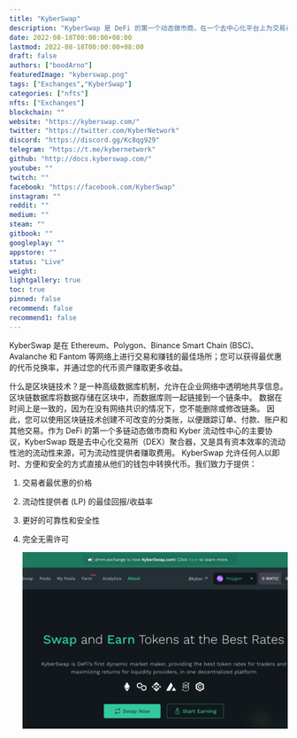 ```yaml
---
title: "KyberSwap"
description: "KyberSwap 是 DeFi 的第一个动态做市商，在一个去中心化平台上为交易者提供最佳代币汇率并为 LP 最大化回报"
date: 2022-08-18T00:00:00+08:00
lastmod: 2022-08-18T00:00:00+08:00
draft: false
authors: ["boodArno"]
featuredImage: "kyberswap.png"
tags: ["Exchanges","KyberSwap"]
categories: ["nfts"]
nfts: ["Exchanges"]
blockchain: ""
website: "https://kyberswap.com/"
twitter: "https://twitter.com/KyberNetwork"
discord: "https://discord.gg/Kc8qg929"
telegram: "https://t.me/kybernetwork"
github: "http://docs.kyberswap.com/"
youtube: ""
twitch: ""
facebook: "https://facebook.com/KyberSwap"
instagram: ""
reddit: ""
medium: ""
steam: ""
gitbook: ""
googleplay: ""
appstore: ""
status: "Live"
weight: 
lightgallery: true
toc: true
pinned: false
recommend: false
recommend1: false
---
```


KyberSwap 是在 Ethereum、Polygon、Binance Smart Chain (BSC)、Avalanche 和 Fantom 等网络上进行交易和赚钱的最佳场所；您可以获得最优惠的代币兑换率，并通过您的代币资产赚取更多收益。

什么是区块链技术？是一种高级数据库机制，允许在企业网络中透明地共享信息。 区块链数据库将数据存储在区块中，而数据库则一起链接到一个链条中。 数据在时间上是一致的，因为在没有网络共识的情况下，您不能删除或修改链条。 因此，您可以使用区块链技术创建不可改变的分类账，以便跟踪订单、付款、账户和其他交易。作为 DeFi 的第一个多链动态做市商和 Kyber 流动性中心的主要协议，KyberSwap 既是去中心化交易所（DEX）聚合器，又是具有资本效率的流动性池的流动性来源，可为流动性提供者赚取费用。 KyberSwap 允许任何人以即时、方便和安全的方式直接从他们的钱包中转换代币。我们致力于提供：

1. 交易者最优惠的价格

2. 流动性提供者 (LP) 的最佳回报/收益率

3. 更好的可靠性和安全性

4. 完全无需许可

   ![kyberswap-dapp-exchanges-ethereum-image1_d9b6c461f08b0ebdbce5d432389394ff](kyberswap-dapp-exchanges-ethereum-image1_d9b6c461f08b0ebdbce5d432389394ff.png)